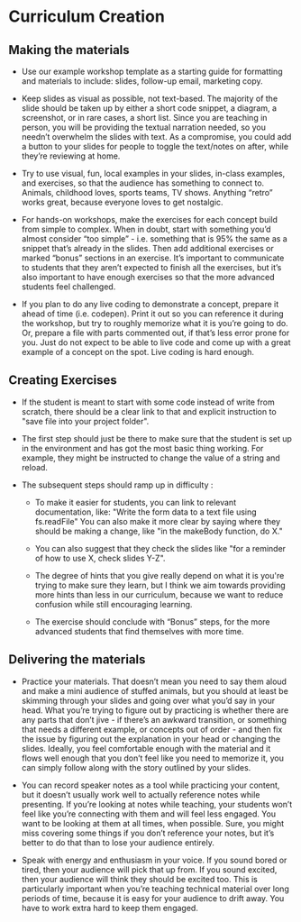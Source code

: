 # Curriculum Creation

## Making the materials
  * Use our example workshop template as a starting guide for formatting and materials to include: slides, follow-up email, marketing copy.

  * Keep slides as visual as possible, not text-based. The majority of the slide should be taken up by either a short code snippet, a diagram, a screenshot, or in rare cases, a short list. Since you are teaching in person, you will be providing the textual narration needed, so you needn’t overwhelm the slides with text. As a compromise, you could add a button to your slides for people to toggle the text/notes on after, while they’re reviewing at home.

  * Try to use visual, fun, local examples in your slides, in-class examples, and exercises, so that the audience has something to connect to. Animals, childhood loves, sports teams, TV shows. Anything “retro” works great, because everyone loves to get nostalgic.

  * For hands-on workshops, make the exercises for each concept build from simple to complex. When in doubt, start with something you’d almost consider “too simple” - i.e. something that is 95% the same as a snippet that’s already in the slides. Then add additional exercises or marked “bonus” sections in an exercise. It’s important to communicate to students that they aren’t expected to finish all the exercises, but it’s also important to have enough exercises so that the more advanced students feel challenged.

  * If you plan to do any live coding to demonstrate a concept, prepare it ahead of time (i.e. codepen). Print it out so you can reference it during the workshop, but try to roughly memorize what it is you’re going to do. Or, prepare a file with parts commented out, if that’s less error prone for you. Just do not expect to be able to live code and come up with a great example of a concept on the spot. Live coding is hard enough.

## Creating Exercises
  * If the student is meant to start with some code instead of write from scratch, there should be a clear link to that and explicit instruction to "save file into your project folder".

  * The first step should just be there to make sure that the student is set up in the environment and has got the most basic thing working. For example, they might be instructed to change the value of a string and reload.

  * The subsequent steps should ramp up in difficulty
  :

    * To make it easier for students, you can link to relevant documentation, like: "Write the form data to a text file using fs.readFile" You can also make it more clear by saying where they should be making a change, like "in the makeBody function, do X."

    * You can also suggest that they check the slides like "for a reminder of how to use X, check slides Y-Z".

    * The degree of hints that you give really depend on what it is you're trying to make sure they learn, but I think we aim towards providing more hints than less in our curriculum, because we want to reduce confusion while still encouraging learning.

    * The exercise should conclude with “Bonus” steps, for the more advanced students that find themselves with more time.

## Delivering the materials
  * Practice your materials. That doesn’t mean you need to say them aloud and make a mini audience of stuffed animals, but you should at least be skimming through your slides and going over what you’d say in your head. What you’re trying to figure out by practicing is whether there are any parts that don’t jive - if there’s an awkward transition, or something that needs a different example, or concepts out of order - and then fix the issue by figuring out the explanation in your head or changing the slides. Ideally, you feel comfortable enough with the material and it flows well enough that you don’t feel like you need to memorize it, you can simply follow along with the story outlined by your slides.

  * You can record speaker notes as a tool while practicing your content, but it doesn’t usually work well to actually reference notes while presenting. If you’re looking at notes while teaching, your students won’t feel like you’re connecting with them and will feel less engaged. You want to be looking at them at all times, when possible. Sure, you might miss covering some things if you don’t reference your notes, but it’s better to do that than to lose your audience entirely.

  * Speak with energy and enthusiasm in your voice. If you sound bored or tired, then your audience will pick that up from. If you sound excited, then your audience will think they should be excited too. This is particularly important when you’re teaching technical material over long periods of time, because it is easy for your audience to drift away. You have to work extra hard to keep them engaged.
